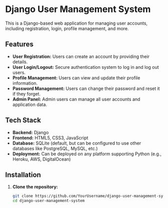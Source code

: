 # Django User Management System

This is a Django-based web application for managing user accounts, including registration, login, profile management, and more.

## Features

- **User Registration:** Users can create an account by providing their details.
- **User Login/Logout:** Secure authentication system to log in and log out users.
- **Profile Management:** Users can view and update their profile information.
- **Password Management:** Users can change their password and reset it if they forget.
- **Admin Panel:** Admin users can manage all user accounts and application data.

## Tech Stack

- **Backend:** Django
- **Frontend:** HTML5, CSS3, JavaScript
- **Database:** SQLite (default, but can be configured to use other databases like PostgreSQL, MySQL, etc.)
- **Deployment:** Can be deployed on any platform supporting Python (e.g., Heroku, AWS, DigitalOcean)

## Installation

1. **Clone the repository:**
   ```sh
   git clone https://github.com/YourUsername/django-user-management-system.git
   cd django-user-management-system

